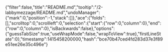 {"filter":false,"title":"README.md","tooltip":"/2-labbymezzage/README.md","undoManager":{"mark":0,"position":-1,"stack":[]},"ace":{"folds":[],"scrolltop":0,"scrollleft":0,"selection":{"start":{"row":0,"column":0},"end":{"row":0,"column":0},"isBackwards":false},"options":{"guessTabSize":true,"useWrapMode":false,"wrapToView":true},"firstLineState":0},"timestamp":1415458200000,"hash":"bce70b47ced4fd283d37e3f89e51ee26e35c496e"}